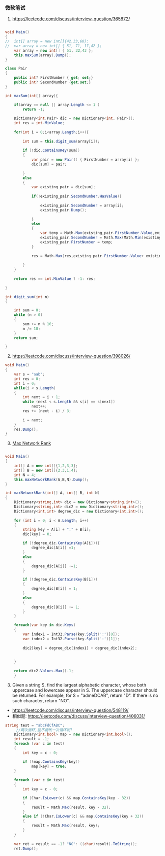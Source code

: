 ### 微软笔试
1. https://leetcode.com/discuss/interview-question/365872/
```csharp

void Main()
{
//	int[] array = new int[]{42,33,60};
//	var array = new int[] { 51, 71, 17,42 };
	var array = new int[] { 51, 32,43 };
	this.maxSum(array).Dump();
}

class Pair
{
	public int? FirstNumber { get; set;}
	public int? SecondNumber {get;set;}
}

int maxSum(int[] array){

	if(array == null || array.Length <= 1 )
		return -1;
		
	Dictionary<int,Pair> dic = new Dictionary<int, Pair>();
	int res = int.MinValue;
	
	for(int i = 0;i<array.Length;i++){
	
		int sum = this.digit_sum(array[i]);
		
		if (!dic.ContainsKey(sum))
		{
			var pair = new Pair() { FirstNumber = array[i] };
			dic[sum] = pair;
			
		}
		else
		{
			var existing_pair = dic[sum];
			
			if(!existing_pair.SecondNumber.HasValue){
				
				existing_pair.SecondNumber = array[i];
				existing_pair.Dump();
				
			}
			else
			{
				var temp = Math.Max(existing_pair.FirstNumber.Value,existing_pair.SecondNumber.Value);
				existing_pair.SecondNumber = Math.Max(Math.Min(existing_pair.FirstNumber.Value,existing_pair.SecondNumber.Value), array[i]);
				existing_pair.FirstNumber = temp;
			}
			
			res = Math.Max(res,existing_pair.FirstNumber.Value+ existing_pair.SecondNumber.Value);
			
		}
	}
	
	return res == int.MinValue ? -1: res;
	
}

int digit_sum(int n)
{

	int sum = 0;
	while (n > 0)
	{
		sum += n % 10;
		n /= 10;
	}
	return sum;

}

```

2. https://leetcode.com/discuss/interview-question/398026/
```csharp
void Main()
{
	var s = "aab";
	int res = 0;
	int i = 0;
	while(i < s.Length)
	{
		int next = i + 1;
		while (next < s.Length && s[i] == s[next])
			next++;
		res += (next - i) / 3;
		
		i = next;
	}
	res.Dump();
}
```
3. [Max Network Rank](https://leetcode.com/discuss/interview-question/364760/) 
```csharp

void Main()
{
	int[] A = new int[]{1,2,3,3};
	int[] B = new int[]{2,3,1,4};
	int N = 4;
	this.maxNetworkRank(A,B,N).Dump();
}

int maxNetworkRank(int[] A, int[] B, int N)
{
	Dictionary<string,int> dic = new Dictionary<string,int>();
	Dictionary<string,int> dic2 = new Dictionary<string,int>();
	Dictionary<int,int> degree_dic = new Dictionary<int,int>();
	
	for (int i = 0; i < A.Length; i++)
	{
		string key = A[i] + ":" + B[i];
		dic[key] = 0;

		if (!degree_dic.ContainsKey(A[i])){
			degree_dic[A[i]] =1;
		}
		else
		{
			degree_dic[A[i]] +=1;
		}

		if (!degree_dic.ContainsKey(B[i]))
		{
			degree_dic[B[i]] = 1;
		}
		else
		{
			degree_dic[B[i]] += 1;
		}
	}

	foreach(var key in dic.Keys)
	{
		var index1 = Int32.Parse(key.Split(':')[0]);
		var index2 = Int32.Parse(key.Split(':')[1]);
		
		dic2[key] = degree_dic[index1] + degree_dic[index2];
	
		
	}
	
	return dic2.Values.Max()-1;
	}
```
3. Given a string S, find the largest alphabetic character, whose both uppercase and lowercase appear in S. The uppercase character should be returned. For example, for S = "admeDCAB", return "D". If there is no such character, return "NO".
* https://leetcode.com/discuss/interview-question/548119/
* 相似题: https://leetcode.com/discuss/interview-question/406031/

```csharp
string test = "abcFdCfABC";
 	 //两次循环,能不能改一次循环呢? 
	Dictionary<int,bool> map = new Dictionary<int,bool>();
	int result = -1;  
	foreach (var c in test)
	{
		int key = c - 0; 

		if (!map.ContainsKey(key))
			map[key] = true;
	}
	
	foreach (var c in test)
	{
		int key = c - 0;

		if (Char.IsLower(c) && map.ContainsKey(key - 32))
		{
			result = Math.Max(result, key - 32);
		}
		else if (!Char.IsLower(c) && map.ContainsKey(key + 32))
		{
			result = Math.Max(result, key);
		}
	}
	
	var ret = result == -1? "NO": ((char)result).ToString();
	ret.Dump();
```
